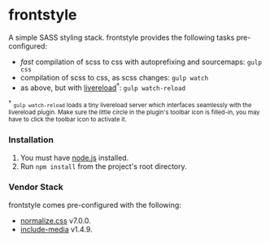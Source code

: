 # frontstyle
A simple SASS styling stack. frontstyle provides the following tasks pre-configured:

* _fast_ compilation of scss to css with autoprefixing and sourcemaps: `gulp css`
* compilation of scss to css, as scss changes: `gulp watch`
* as above, but with [livereload](http://livereload.com/)<sup>&#8224;</sup>: `gulp watch-reload`

<sup>&#8224;</sup> <small>`gulp watch-reload` loads a tiny livereload server which interfaces seamlessly with the livereload plugin. Make sure the little circle in the plugin's toolbar icon is filled-in, you may have to click the toolbar icon to activate it.</small>

### Installation ###

1. You must have [node.js](https://nodejs.org/) installed.
1. Run `npm install` from the project's root directory.

### Vendor Stack ###

frontstyle comes pre-configured with the following:

* [normalize.css](https://necolas.github.io/normalize.css/) v7.0.0.
* [include-media](http://include-media.com/) v1.4.9.
